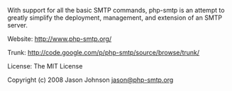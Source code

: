 With support for all the basic SMTP commands, php-smtp is an attempt to greatly simplify the deployment, management, and extension of an SMTP server.

Website: http://www.php-smtp.org/

Trunk: http://code.google.com/p/php-smtp/source/browse/trunk/

License: The MIT License

Copyright (c) 2008 Jason Johnson <jason@php-smtp.org>